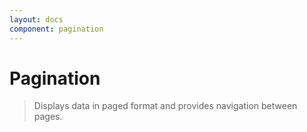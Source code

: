 ```yaml
---
layout: docs
component: pagination
---
```


# Pagination

> Displays data in paged format and provides navigation between pages.

<Preview name="pagination" />
